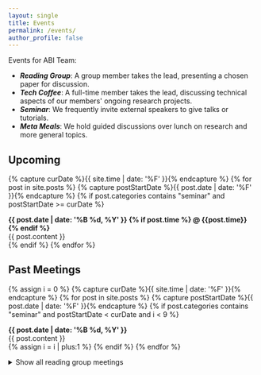 ```yaml
---
layout: single
title: Events
permalink: /events/
author_profile: false
---
```


Events for ABI Team:
<ul class="w3-ul">
  <li> <i class="fa fa-book" style="font-size: 25px;"></i> <strong><em>Reading Group</em></strong>: A group member takes the lead, presenting a chosen paper for discussion. </li>
  <li> <i class="fa fa-coffee" style="font-size: 25px;"></i> <em><strong>Tech Coffee</strong></em>: A full-time member takes the lead, discussing technical aspects of our members' ongoing research projects.</li>
  <li> <i class="fa fa-chalkboard-teacher" style="font-size: 25px;"></i> <em><strong>Seminar</strong></em>: We frequently invite external speakers to give talks or tutorials.</li>
  <li> <i class="fa fa-pizza-slice" style="font-size: 25px;"></i> <em><strong>Meta Meals</strong></em>: We hold guided discussions over lunch on research and more general topics.</li> 
</ul>	

<h2>Upcoming</h2>

<section class="page__content cf">

{% capture curDate %}{{ site.time | date: '%F' }}{% endcapture %}
{% for post in site.posts %}
  {% capture postStartDate %}{{ post.date | date: '%F' }}{% endcapture %}
  {% if post.categories contains "seminar" and postStartDate >= curDate %}
    <div class="news">
    <b class="news-title"> <i class="fa {{post.logo}}" style="font-size: 25px;"></i> <b> {{ post.date | date: '%B %d, %Y' }} </b>
	{% if post.time %} @ {{post.time}} {% endif %} </b>
	<br>
    {{ post.content }}
    </div>
  {% endif %}
  {% endfor %}
  
  </section>

<h2>Past Meetings</h2>

<section class="page__content cf">

{% assign i = 0 %}
{% capture curDate %}{{ site.time | date: '%F' }}{% endcapture %}
{% for post in site.posts %}
  {% capture postStartDate %}{{ post.date | date: '%F' }}{% endcapture %}
  {% if post.categories contains "seminar" and postStartDate < curDate and i < 9 %}
    <div class="news">
    <b class="news-title"> <i class="fa {{post.logo}}" style="font-size: 25px;"></i> <b> {{ post.date | date: '%B %d, %Y' }} </b> </b> <br>
    {{ post.content }}
    </div>
    {% assign i = i | plus:1 %}
  {% endif %}
{% endfor %}

</section>

<details>
<summary>Show all reading group meetings</summary>
<section class="page__content cf">
<br>
{% assign i = 0 %}
{% capture curDate %}{{ site.time | date: '%F' }}{% endcapture %}
{% for post in site.posts %}
  {% capture postStartDate %}{{ post.date | date: '%F' }}{% endcapture %}
  {% if post.categories contains "seminar" and postStartDate < curDate %}
    {% if i >= 9 %}
     <div class="news">
      <b class="news-title"> <i class="fa {{post.logo}}" style="font-size: 25px;"></i> <b> {{ post.date | date: '%B %d, %Y' }} </b> </b> <br>
      {{ post.content }}
    </div>
	{% endif %}
    {% assign i = i | plus:1 %}
  {% endif %}
{% endfor %}
</section>
</details>
 
<!-- <br>
{% assign posts = site.posts | where: 'categories', 'lab-activities' | sort: 'date' | reverse %}
{% assign latest_post = posts.first %}
<div class="post">
      <h3>
      <a href="{{ latest_post.url | prepend: site.baseurl }}" class="post-link">{{ latest_post.title }} </a>
	</h3>
</div> -->